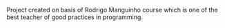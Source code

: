 Project created on basis of Rodrigo Manguinho course which is one of the best teacher of good practices in programming.
